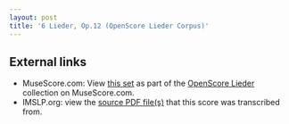```yaml
---
layout: post
title: '6 Lieder, Op.12 (OpenScore Lieder Corpus)'
---
```


## External links

- MuseScore.com: View [this set] as part of the [OpenScore Lieder] collection on MuseScore.com.
- IMSLP.org: view the [source PDF file(s)][IMSLP] that this score was transcribed from.

[IMSLP]: https://imslp.org/wiki/Special:ReverseLookup/616473
[this set]: https://musescore.com/openscore-lieder-corpus/sets/5102396
[OpenScore Lieder]: https://musescore.com/openscore-lieder-corpus
